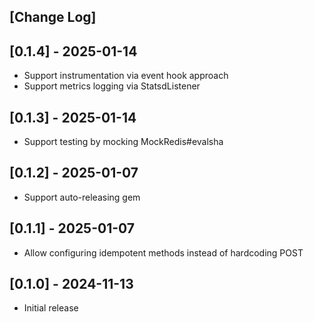 ## [Change Log]

## [0.1.4] - 2025-01-14

- Support instrumentation via event hook approach
- Support metrics logging via StatsdListener

## [0.1.3] - 2025-01-14

- Support testing by mocking MockRedis#evalsha

## [0.1.2] - 2025-01-07

- Support auto-releasing gem

## [0.1.1] - 2025-01-07

- Allow configuring idempotent methods instead of hardcoding POST

## [0.1.0] - 2024-11-13

- Initial release

